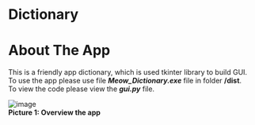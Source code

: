 # Dictionary
# About The App
This is a friendly app dictionary, which is used tkinter library to build GUI.  
To use the app please use file ***Meow_Dictionary.exe*** file in folder **/dist**.  
To view the code please view the ***gui.py*** file.  

![image](https://github.com/Hidori-Pii/Dictionary_App/assets/146969222/f9a73662-782a-4232-8bc4-f6b42204d779)  
**Picture 1: Overview the app**
